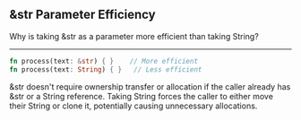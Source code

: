 ## &str Parameter Efficiency

Why is taking &str as a parameter more efficient than taking String?

---

```rust
fn process(text: &str) { }    // More efficient
fn process(text: String) { }   // Less efficient
```
&str doesn't require ownership transfer or allocation if the caller already has &str or a String reference. Taking String forces the caller to either move their String or clone it, potentially causing unnecessary allocations.

